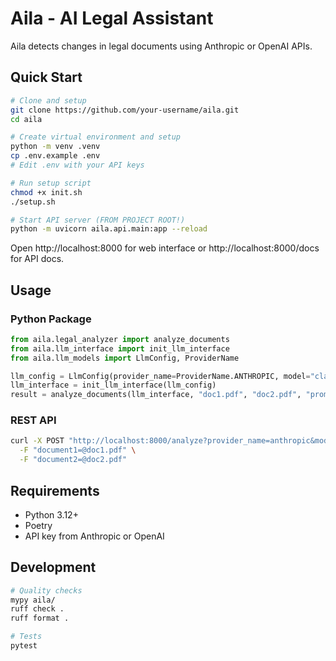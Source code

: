 # Aila - AI Legal Assistant

Aila detects changes in legal documents using Anthropic or OpenAI APIs.

## Quick Start

```bash
# Clone and setup
git clone https://github.com/your-username/aila.git
cd aila

# Create virtual environment and setup
python -m venv .venv
cp .env.example .env
# Edit .env with your API keys

# Run setup script
chmod +x init.sh
./setup.sh

# Start API server (FROM PROJECT ROOT!)
python -m uvicorn aila.api.main:app --reload
```

Open http://localhost:8000 for web interface or http://localhost:8000/docs for API docs.

## Usage

### Python Package
```python
from aila.legal_analyzer import analyze_documents
from aila.llm_interface import init_llm_interface
from aila.llm_models import LlmConfig, ProviderName

llm_config = LlmConfig(provider_name=ProviderName.ANTHROPIC, model="claude-3-5-sonnet-20241022")
llm_interface = init_llm_interface(llm_config)
result = analyze_documents(llm_interface, "doc1.pdf", "doc2.pdf", "prompt_1.txt")
```

### REST API
```bash
curl -X POST "http://localhost:8000/analyze?provider_name=anthropic&model=claude-3-5-haiku-20241022" \
  -F "document1=@doc1.pdf" \
  -F "document2=@doc2.pdf"
```

## Requirements

- Python 3.12+
- Poetry
- API key from Anthropic or OpenAI

## Development

```bash
# Quality checks
mypy aila/
ruff check .
ruff format .

# Tests
pytest
```